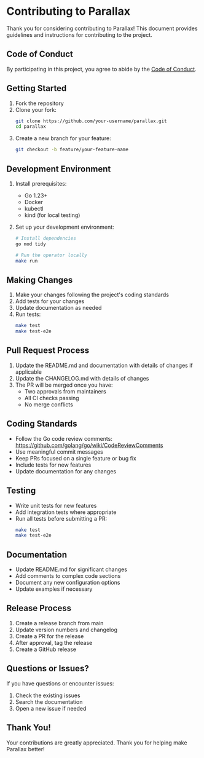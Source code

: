 # Contributing to Parallax

Thank you for considering contributing to Parallax! This document provides guidelines and instructions for contributing to the project.

## Code of Conduct

By participating in this project, you agree to abide by the [Code of Conduct](CODE_OF_CONDUCT.md).

## Getting Started

1. Fork the repository
2. Clone your fork:
   ```bash
   git clone https://github.com/your-username/parallax.git
   cd parallax
   ```
3. Create a new branch for your feature:
   ```bash
   git checkout -b feature/your-feature-name
   ```

## Development Environment

1. Install prerequisites:
   - Go 1.23+
   - Docker
   - kubectl
   - kind (for local testing)

2. Set up your development environment:
   ```bash
   # Install dependencies
   go mod tidy
   
   # Run the operator locally
   make run
   ```

## Making Changes

1. Make your changes following the project's coding standards
2. Add tests for your changes
3. Update documentation as needed
4. Run tests:
   ```bash
   make test
   make test-e2e
   ```

## Pull Request Process

1. Update the README.md and documentation with details of changes if applicable
2. Update the CHANGELOG.md with details of changes
3. The PR will be merged once you have:
   - Two approvals from maintainers
   - All CI checks passing
   - No merge conflicts

## Coding Standards

- Follow the Go code review comments: https://github.com/golang/go/wiki/CodeReviewComments
- Use meaningful commit messages
- Keep PRs focused on a single feature or bug fix
- Include tests for new features
- Update documentation for any changes

## Testing

- Write unit tests for new features
- Add integration tests where appropriate
- Run all tests before submitting a PR:
  ```bash
  make test
  make test-e2e
  ```

## Documentation

- Update README.md for significant changes
- Add comments to complex code sections
- Document any new configuration options
- Update examples if necessary

## Release Process

1. Create a release branch from main
2. Update version numbers and changelog
3. Create a PR for the release
4. After approval, tag the release
5. Create a GitHub release

## Questions or Issues?

If you have questions or encounter issues:
1. Check the existing issues
2. Search the documentation
3. Open a new issue if needed

## Thank You!

Your contributions are greatly appreciated. Thank you for helping make Parallax better! 